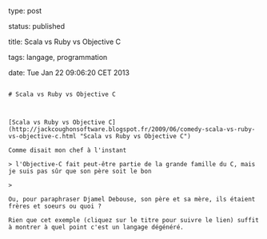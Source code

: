 type: post
status: published
title: Scala vs Ruby vs Objective C
tags: langage, programmation
date: Tue Jan 22 09:06:20 CET 2013
~~~~~~
# Scala vs Ruby vs Objective C

[Scala vs Ruby vs Objective C](http://jackcoughonsoftware.blogspot.fr/2009/06/comedy-scala-vs-ruby-vs-objective-c.html "Scala vs Ruby vs Objective C")

Comme disait mon chef à l'instant 

> l'Objective-C fait peut-être partie de la grande famille du C, mais je suis pas sûr que son père soit le bon

>  

Ou, pour paraphraser Djamel Debouse, son père et sa mère, ils étaient frères et soeurs ou quoi ?

Rien que cet exemple (cliquez sur le titre pour suivre le lien) suffit à montrer à quel point c'est un langage dégénéré.